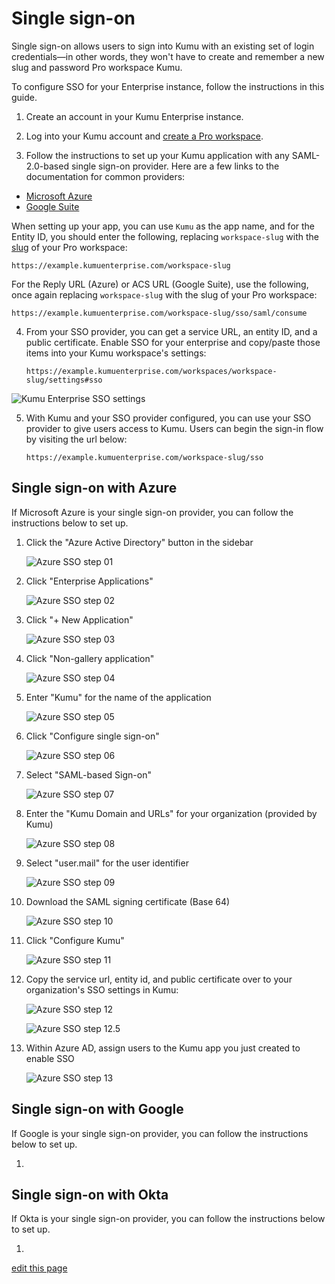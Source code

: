 # Single sign-on

Single sign-on allows users to sign into Kumu with an existing set of login credentials—in other words, they won't have to create and remember a new slug and password Pro workspace Kumu.

To configure SSO for your Enterprise instance, follow the instructions in this guide.


1. Create an account in your Kumu Enterprise instance.

2. Log into your Kumu account and [create a Pro workspace](/guides/pro-workspaces.html).

3. Follow the instructions to set up your Kumu application with any SAML-2.0-based single sign-on provider. Here are a few links to the documentation for common providers:
  - [Microsoft Azure](https://docs.microsoft.com/en-us/azure/active-directory/manage-apps/configure-single-sign-on-non-gallery-applications)
  - [Google Suite](https://support.google.com/a/answer/6087519?hl=en)

  When setting up your app, you can use `Kumu` as the app name, and for the Entity ID, you should enter the following, replacing `workspace-slug` with the [slug](/guides/slugs.html) of your Pro workspace:

  ```
  https://example.kumuenterprise.com/workspace-slug
  ```

  For the Reply URL (Azure) or ACS URL (Google Suite), use the following, once again replacing `workspace-slug` with the slug of your Pro workspace:

  ```
  https://example.kumuenterprise.com/workspace-slug/sso/saml/consume
  ```

4. From your SSO provider, you can get a service URL, an entity ID, and a public certificate. Enable SSO for your enterprise and copy/paste those items into your Kumu workspace's settings:

   ```
   https://example.kumuenterprise.com/workspaces/workspace-slug/settings#sso
   ```

  ![Kumu Enterprise SSO settings](/images/enterprise-sso.png)

5. With Kumu and your SSO provider configured, you can use your SSO provider to give users access to Kumu. Users can begin the sign-in flow by visiting the url below:

   ```
   https://example.kumuenterprise.com/workspace-slug/sso
   ```


## Single sign-on with Azure

If Microsoft Azure is your single sign-on provider, you can follow the instructions below to set up.

1. Click the "Azure Active Directory" button in the sidebar

    ![Azure SSO step 01](/images/azure-sso/01.png)

1. Click "Enterprise Applications"

    ![Azure SSO step 02](/images/azure-sso/02.png)

1. Click "+ New Application"

    ![Azure SSO step 03](/images/azure-sso/03.png)

1. Click "Non-gallery application"

    ![Azure SSO step 04](/images/azure-sso/04.png)

1. Enter "Kumu" for the name of the application

    ![Azure SSO step 05](/images/azure-sso/05.png)

1. Click "Configure single sign-on"

    ![Azure SSO step 06](/images/azure-sso/06.png)

1. Select "SAML-based Sign-on"

    ![Azure SSO step 07](/images/azure-sso/07.png)

1. Enter the "Kumu Domain and URLs" for your organization (provided by Kumu)

    ![Azure SSO step 08](/images/azure-sso/08.png)

1. Select "user.mail" for the user identifier

    ![Azure SSO step 09](/images/azure-sso/09.png)

1. Download the SAML signing certificate (Base 64)

    ![Azure SSO step 10](/images/azure-sso/10.png)

1. Click "Configure Kumu"

    ![Azure SSO step 11](/images/azure-sso/11.png)

1. Copy the service url, entity id, and public certificate over to your organization's SSO settings in Kumu:

    ![Azure SSO step 12](/images/azure-sso/12.png)

    ![Azure SSO step 12.5](/images/azure-sso/13.png)

1. Within Azure AD, assign users to the Kumu app you just created to enable SSO

    ![Azure SSO step 13](/images/azure-sso/14.png)


## Single sign-on with Google

If Google is your single sign-on provider, you can follow the instructions below to set up.

1. 


## Single sign-on with Okta

If Okta is your single sign-on provider, you can follow the instructions below to set up.

1. 


<span class="edit-link"><a href="https://github.com/kumu/docs/blob/master/enterprise/single-sign-on.md" target="_blank"><i class="fa fa-github"></i> edit this page</a></span>
